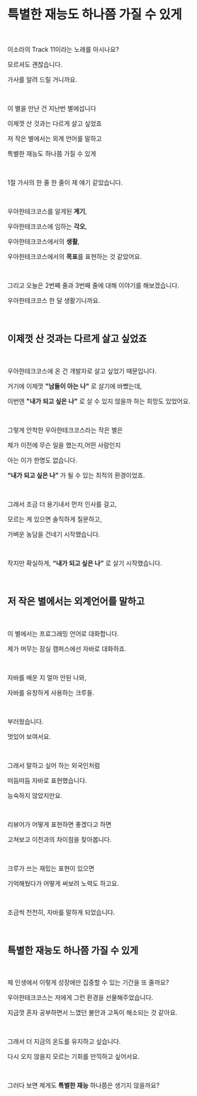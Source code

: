 # 특별한 재능도 하나쯤 가질 수 있게

<br>

이소라의 Track 11이라는 노래를 아시나요?

모르셔도 괜찮습니다.

가사를 알려 드릴 거니까요.

<br>

이 별을 만난 건 지난번 별에섭니다

이제껏 산 것과는 다르게 살고 싶었죠

저 작은 별에서는 외계 언어를 말하고

특별한 재능도 하나쯤 가질 수 있게

<br>

1절 가사의 한 줄 한 줄이 제 얘기 같았습니다.

<br>

우아한테크코스를 알게된 **계기**,

우아한테크코스에 임하는 **각오**,

우아한테크코스에서의 **생활**,

우아한테크코스에서의 **목표**를 표현하는 것 같았어요.

<br>

그리고 오늘은 2번째 줄과 3번째 줄에 대해 이야기를 해보겠습니다.

우아한테크코스 한 달 생활기니까요.

<br>

## 이제껏 산 것과는 다르게 살고 싶었죠

<br>

우아한테크코스에 온 건 개발자로 살고 싶었기 때문입니다.

거기에 이제껏 **"남들이 아는 나"** 로 살기에 바빴는데,

이번엔 **"내가 되고 싶은 나"** 로 살 수 있지 않을까 하는 희망도 있었어요.

<br>

그렇게 안착한 우아한테크코스라는 작은 별은

제가 이전에 무슨 일을 했는지,어떤 사람인지 

아는 이가 한명도 없습니다.

**“내가 되고 싶은 나”** 가 될 수 있는 최적의 환경이었죠.

<br>

그래서 조금 더 용기내서 먼저 인사를 걸고,

모르는 게 있으면 솔직하게 질문하고,

가벼운 농담을 건네기 시작했습니다.

<br>

작지만 확실하게, **“내가 되고 싶은 나”** 로 살기 시작했습니다.

<br>

## 저 작은 별에서는 외계언어를 말하고

<br>

이 별에서는 프로그래밍 언어로 대화합니다.

제가 머무는 잠실 캠퍼스에선 자바로 대화하죠.

<br>

자바를 배운 지 얼마 안된 나와,

자바를 유창하게 사용하는 크루들.

<br>

부러웠습니다.

멋있어 보여서요.

<br>

그래서 말하고 싶어 하는 외국인처럼

떠듬떠듬 자바로 표현했습니다.

능숙하지 않았지만요.

<br>

리뷰어가 어떻게 표현하면 좋겠다고 하면

고쳐보고 이전과의 차이점을 찾아봅니다.

<br>

크루가 쓰는 재밌는 표현이 있으면

기억해뒀다가 어떻게 써보려 노력도 하고요.

<br>

조금씩 천천히, 자바를 말하게 되었습니다.

<br>

## 특별한 재능도 하나쯤 가질 수 있게

<br>

제 인생에서 이렇게 성장에만 집중할 수 있는 기간을 또 줄까요?

우아한테크코스는 저에게 그런 환경을 선물해주었습니다.

지금껏 혼자 공부하면서 느꼈던 불안과 고독이 해소되는 것 같아요.

<br>

그래서 더 지금의 온도를 유지하고 싶습니다.

다시 오지 않을지 모르는 기회를 만끽하고 싶어서요.

<br>

그러다 보면 제게도 **특별한 재능** 하나쯤은 생기지 않을까요?
